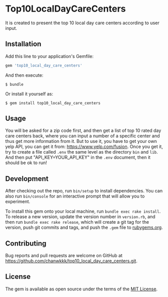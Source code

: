 # Top10LocalDayCareCenters

It is created to present the top 10 local day care centers according to user input.

## Installation

Add this line to your application's Gemfile:

```ruby
gem 'top10_local_day_care_centers'
```

And then execute:

    $ bundle

Or install it yourself as:

    $ gem install top10_local_day_care_centers

## Usage

You will be asked for a zip code first, and then get a list of top 10 rated day care centers back, where you can input a number of a specific center and thus get more information from it.
But to use it, you have to get your own yelp API, you can get it from: https://www.yelp.com/fusion.
Once you get it, try to create a file called `.env` the same level as the directory `bin` and `lib`. And then put "API_KEY=YOUR_API_KEY"  in the `.env` document, then it should be ok to run!

## Development

After checking out the repo, run `bin/setup` to install dependencies. You can also run `bin/console` for an interactive prompt that will allow you to experiment.

To install this gem onto your local machine, run `bundle exec rake install`. To release a new version, update the version number in `version.rb`, and then run `bundle exec rake release`, which will create a git tag for the version, push git commits and tags, and push the `.gem` file to [rubygems.org](https://rubygems.org).

## Contributing

Bug reports and pull requests are welcome on GitHub at https://github.com/chanwkkk/top10_local_day_care_centers.git.

## License

The gem is available as open source under the terms of the [MIT License](https://opensource.org/licenses/MIT).

